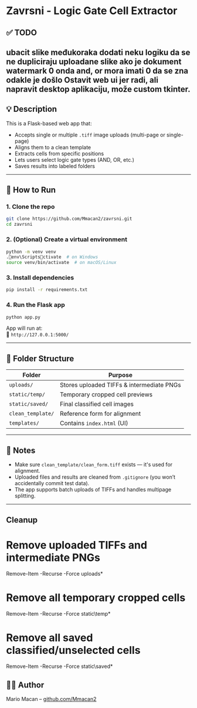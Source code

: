 # Zavrsni - Logic Gate Cell Extractor

## ✅ TODO

ubacit slike međukoraka
dodati neku logiku da se ne dupliciraju uploadane slike
ako je dokument watermark 0 onda and, or mora imati 0 da se zna odakle je došlo
Ostavit web ui jer radi, ali napravit desktop aplikaciju, može custom tkinter.
---

## 💡 Description

This is a Flask-based web app that:
- Accepts single or multiple `.tiff` image uploads (multi-page or single-page)
- Aligns them to a clean template
- Extracts cells from specific positions
- Lets users select logic gate types (AND, OR, etc.)
- Saves results into labeled folders

---

## 🚀 How to Run

### 1. Clone the repo

```bash
git clone https://github.com/Mmacan2/zavrsni.git
cd zavrsni
```

### 2. (Optional) Create a virtual environment

```bash
python -m venv venv
.env\Scriptsctivate  # on Windows
source venv/bin/activate  # on macOS/Linux
```

### 3. Install dependencies

```bash
pip install -r requirements.txt
```

### 4. Run the Flask app

```bash
python app.py
```

App will run at:  
📍 `http://127.0.0.1:5000/`

---

## 📁 Folder Structure

| Folder | Purpose |
|--------|---------|
| `uploads/` | Stores uploaded TIFFs & intermediate PNGs |
| `static/temp/` | Temporary cropped cell previews |
| `static/saved/` | Final classified cell images |
| `clean_template/` | Reference form for alignment |
| `templates/` | Contains `index.html` (UI) |

---

## 🧾 Notes

- Make sure `clean_template/clean_form.tiff` exists — it's used for alignment.
- Uploaded files and results are cleaned from `.gitignore` (you won’t accidentally commit test data).
- The app supports batch uploads of TIFFs and handles multipage splitting.

---
## Cleanup
# Remove uploaded TIFFs and intermediate PNGs
Remove-Item -Recurse -Force uploads\*

# Remove all temporary cropped cells
Remove-Item -Recurse -Force static\temp\*

# Remove all saved classified/unselected cells
Remove-Item -Recurse -Force static\saved\*


## 👨‍💻 Author

Mario Macan – [github.com/Mmacan2](https://github.com/Mmacan2)
